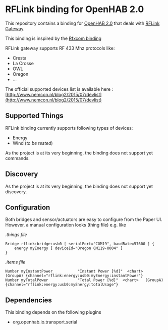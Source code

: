 # RFLink binding for OpenHAB 2.0

This repository contains a binding for [OpenHAB 2.0](https://github.com/openhab/openhab-distro) that deals with [RFLink Gateway](http://www.nemcon.nl/blog2/).

This binding is inspired by the [Rfxcom binding](https://github.com/openhab/openhab2-addons/tree/master/addons/binding/org.openhab.binding.rfxcom)

RFLink gateway supports RF 433 Mhz protocols like: 
* Cresta 
* La Crosse
* OWL
* Oregon
* ...

The official supported devices list is available here : [http://www.nemcon.nl/blog2/2015/07/devlist](http://www.nemcon.nl/blog2/2015/07/devlist)

## Supported Things

RFLink binding currently supports following types of devices:

* Energy
* Wind (_to be tested_)

As the project is at its very beginning, the binding does not support yet commands.

## Discovery

As the project is at its very beginning, the binding does not support yet discovery.

## Configuration

Both bridges and sensor/actuators are easy to configure from the Paper UI. However, a manual configuration looks (thing file) e.g. like

_.things file_
```
Bridge rflink:bridge:usb0 [ serialPort="COM19", baudRate=57600 ] {
    energy myEnergy [ deviceId="Oregon CM119-0004" ]
}
```

_.items file_
```
Number myInstantPower           "Instant Power [%d]"  <chart>   (GroupA) {channel="rflink:energy:usb0:myEnergy:instantPower"}
Number myTotalPower             "Total Power [%d]"  <chart>   (GroupA) {channel="rflink:energy:usb0:myEnergy:totalUsage"}
```

## Dependencies

This binding depends on the following plugins
* org.openhab.io.transport.serial


